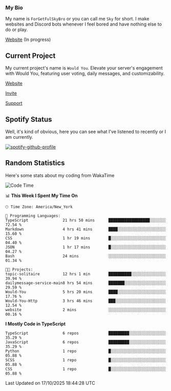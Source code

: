 ### My Bio 

My name is `ForGetFulSkyBro` or you can call me `Sky` for short. I make websites and Discord bots whenever I feel bored and have nothing else to do or play.

[Website](https://forgetful.vercel.app) (In progress)

## Current Project

My current project's name is `Would You`. Elevate your server's engagement with Would You, featuring user voting, daily messages, and customizability.

[Website](https://wouldyoubot.gg)

[Invite](https://wouldyoubot.gg/invite)

[Support](https://wouldyoubot.gg/discord)

## Spotify Status

Well, it's kind of obvious, here you can see what I've listened to recently or I am currently.

[![spotify-github-profile](https://spotify-github-profile.kittinanx.com/api/view?uid=8fw8wluifdebs12yo4k3j0h6c&cover_image=true&theme=novatorem&show_offline=false&background_color=121212&interchange=false&bar_color=53b14f&bar_color_cover=false)](https://github.com/kittinan/spotify-github-profile)


## Random Statistics

Here's some stats about my coding from WakaTime

<!--START_SECTION:waka-->
![Code Time](http://img.shields.io/badge/Code%20Time-1%2C620%20hrs%2033%20mins-blue)

📊 **This Week I Spent My Time On** 

```text
🕑︎ Time Zone: America/New_York

💬 Programming Languages: 
TypeScript               21 hrs 50 mins      ██████████████████░░░░░░░   72.54 % 
Markdown                 4 hrs 41 mins       ████░░░░░░░░░░░░░░░░░░░░░   15.60 % 
CSS                      1 hr 19 mins        █░░░░░░░░░░░░░░░░░░░░░░░░   04.40 % 
JSON                     1 hr 17 mins        █░░░░░░░░░░░░░░░░░░░░░░░░   04.27 % 
Bash                     24 mins             ░░░░░░░░░░░░░░░░░░░░░░░░░   01.34 % 

🐱‍💻 Projects: 
topic-solitaire          12 hrs 1 min        ██████████░░░░░░░░░░░░░░░   39.94 % 
dailymessage-service-main8 hrs 54 mins       ███████░░░░░░░░░░░░░░░░░░   29.59 % 
Would-You                5 hrs 20 mins       ████░░░░░░░░░░░░░░░░░░░░░   17.76 % 
Would-You-Http           3 hrs 46 mins       ███░░░░░░░░░░░░░░░░░░░░░░   12.54 % 
website                  2 mins              ░░░░░░░░░░░░░░░░░░░░░░░░░   00.16 % 
```

**I Mostly Code in TypeScript** 

```text
TypeScript               6 repos             █████████░░░░░░░░░░░░░░░░   35.29 % 
JavaScript               6 repos             █████████░░░░░░░░░░░░░░░░   35.29 % 
Python                   1 repo              █░░░░░░░░░░░░░░░░░░░░░░░░   05.88 % 
SCSS                     1 repo              █░░░░░░░░░░░░░░░░░░░░░░░░   05.88 % 
CSS                      1 repo              █░░░░░░░░░░░░░░░░░░░░░░░░   05.88 % 
```




 Last Updated on 17/10/2025 18:44:28 UTC
<!--END_SECTION:waka-->
